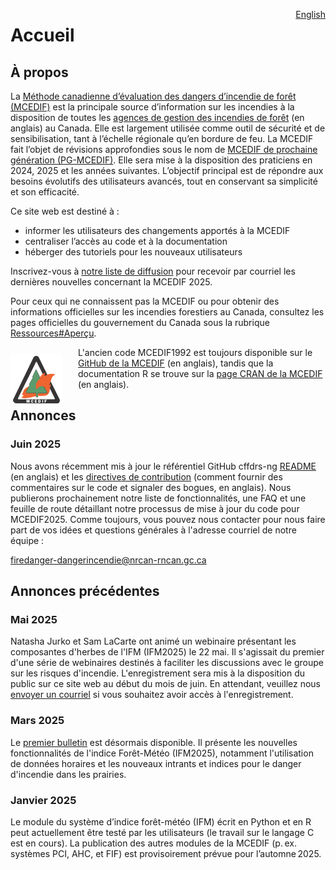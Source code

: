 <a href="https://cffdrs.github.io/website_en/home/" target="_self" style="float: right;"> English </a>

# Accueil

## À propos

La [Méthode canadienne d’évaluation des dangers d’incendie de forêt (MCEDIF)](https://ressources-naturelles.canada.ca/forets-foresterie/feux-vegetation/methode-canadienne-evaluation-dangers-incendie-foret) est la principale source d’information sur les incendies à la disposition de toutes les [agences de gestion des incendies de forêt](https://ciffc.ca/mobilization-stats/member-agencies) (en anglais) au Canada. Elle est largement utilisée comme outil de sécurité et de sensibilisation, tant à l’échelle régionale qu’en bordure de feu. La MCEDIF fait l’objet de révisions approfondies sous le nom de [MCEDIF de prochaine génération (PG-MCEDIF)](https://ostrnrcan-dostrncan.canada.ca/handle/1845/245410). Elle sera mise à la disposition des praticiens en 2024, 2025 et les années suivantes. L’objectif principal est de répondre aux besoins évolutifs des utilisateurs avancés, tout en conservant sa simplicité et son efficacité.

Ce site web est destiné à :

- informer les utilisateurs des changements apportés à la MCEDIF 
- centraliser l’accès au code et à la documentation
- héberger des tutoriels pour les nouveaux utilisateurs

Inscrivez-vous à <a href="../ressources/#inscription" target="_self">notre liste de diffusion</a> pour recevoir par courriel les dernières nouvelles concernant la MCEDIF 2025.

Pour ceux qui ne connaissent pas la MCEDIF ou pour obtenir des informations officielles sur les incendies forestiers au Canada, consultez les pages officielles du gouvernement du Canada sous la rubrique <a href="../ressources/#apercu" target="_self">Ressources#Aperçu</a>. 

<img 
    style="display: block;
           width: 75px;
           padding: 4px;
           margin: 10px 25px 0px 0px;
           float: left;
           border-radius: 5px;
           background-color: #FFFFFF!important"
    src="../img/CFFDRS logoFRE.png" 
    alt="CFFDRS1992 logo">
</img>

L'ancien code MCEDIF1992 est toujours disponible sur le [GitHub de la MCEDIF](https://github.com/cffdrs) (en anglais), tandis que la documentation R se trouve sur la [page CRAN de la MCEDIF](https://cran.r-project.org/web/packages/cffdrs/) (en anglais).

## Annonces

### Juin 2025
Nous avons récemment mis à jour le référentiel GitHub cffdrs-ng [README](https://github.com/nrcan-cfs-fire/cffdrs-ng/tree/main?tab=readme-ov-file#readme) (en anglais) et les [directives de contribution](https://github.com/nrcan-cfs-fire/cffdrs-ng/blob/main/CONTRIBUTING.md) (comment fournir des commentaires sur le code et signaler des bogues, en anglais). Nous publierons prochainement notre liste de fonctionnalités, une FAQ et une feuille de route détaillant notre processus de mise à jour du code pour MCEDIF2025. Comme toujours, vous pouvez nous contacter pour nous faire part de vos idées et questions générales à l'adresse courriel de notre équipe :  

[firedanger-dangerincendie@nrcan-rncan.gc.ca](mailto:firedanger-dangerincendie@nrcan-rncan.gc.ca)

## Annonces précédentes

### Mai 2025
Natasha Jurko et Sam LaCarte ont animé un webinaire présentant les composantes d'herbes de l'IFM (IFM2025) le 22 mai. Il s'agissait du premier d'une série de webinaires destinés à faciliter les discussions avec le groupe sur les risques d'incendie. L'enregistrement sera mis à la disposition du public sur ce site web au début du mois de juin. En attendant, veuillez nous <a href="../contacter" target="_self">envoyer un courriel</a> si vous souhaitez avoir accès à l'enregistrement.

### Mars 2025
Le 
<a href="../ressources/#bulletin" target="_self">premier bulletin</a>
est désormais disponible. Il présente les nouvelles fonctionnalités de l'indice Forêt-Météo (IFM2025), notamment l'utilisation de données horaires et les nouveaux intrants et indices pour le danger d'incendie dans les prairies.

### Janvier 2025
Le module du système d’indice forêt-météo (IFM) écrit en Python et en R peut actuellement être testé par les utilisateurs (le travail sur le langage C est en cours). La publication des autres modules de la MCEDIF (p. ex. systèmes PCI, AHC, et FIF) est provisoirement prévue pour l’automne 2025. 